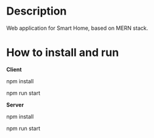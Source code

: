 # Description
Web application for Smart Home, based on MERN stack.

# How to install and run
**Client**

npm install

npm run start

**Server**

npm install

npm run start

